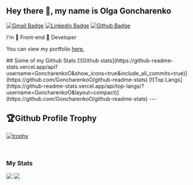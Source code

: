 ## Hey there 👋, my name is Olga Goncharenko
[![Gmail Badge](https://img.shields.io/badge/-goncharenko86@gmail.com-c14438?style=flat&logo=Gmail&logoColor=white&link=mailto:goncharenko86@gmail.com)](mailto:goncharenko86@gmail.com) 
[![Linkedin Badge](https://img.shields.io/badge/-OlgaGoncharenko-0072b1?style=flat&logo=Linkedin&logoColor=white&link=https://www.linkedin.com/in/helga-goncharenko/)](https://www.linkedin.com/in/helga-goncharenko/) 
[![Github Badge](https://img.shields.io/badge/-GoncharenkoO-grey?style=flat&logo=github&logoColor=white&link=https://github.com/GoncharenkoO/)](https://www.github.com/GoncharenkoO/) 
<p align='left'>I'm 💚 Front-end 💚 Developer</p><p align='left'> You can view my portfolio <a href='https://goncharenkoo-portfolio.netlify.app/' target=_blank><u>here</u>.</a></p>
## Some of my Github Stats
[![Github stats](https://github-readme-stats.vercel.app/api?username=GoncharenkoO&show_icons=true&include_all_commits=true)](https://github.com/GoncharenkoO/github-readme-stats)
[![Top Langs](https://github-readme-stats.vercel.app/api/top-langs/?username=GoncharenkoO&layout=compact)](https://github.com/GoncharenkoO/github-readme-stats)
---

## 🏆Github Profile Trophy
[![trophy](https://github-profile-trophy.vercel.app/?username=GoncharenkoO&no-bg=true)](https://github.com/ryo-ma/github-profile-trophy)

<br />


### My Stats
<div id="stats">
<img src="http://github-profile-summary-cards.vercel.app/api/cards/stats?username=GoncharenkoO&theme=default" />
<img src="http://github-profile-summary-cards.vercel.app/api/cards/repos-per-language?username=GoncharenkoO&theme=default" />
</div>

